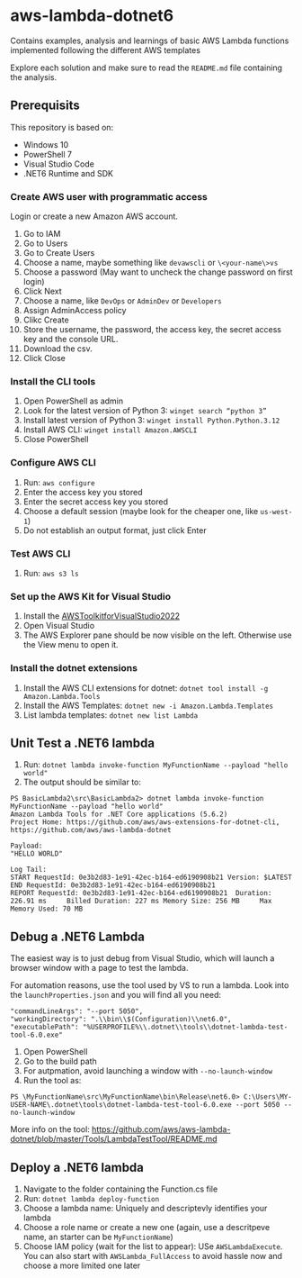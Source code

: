 # aws-lambda-dotnet6
Contains examples, analysis and learnings of basic AWS Lambda functions implemented following the different AWS templates

Explore each solution and make sure to read the ```README.md``` file containing the analysis.

## Prerequisits
This repository is based on:
- Windows 10
- PowerShell 7
- Visual Studio Code
- .NET6 Runtime and SDK

### Create AWS user with programmatic access
Login or create a new Amazon AWS account.

1. Go to IAM
2. Go to Users
3. Go to Create Users
4. Choose a name, maybe something like ```devawscli``` or ```\<your-name\>vs```
5. Choose a password (May want to uncheck the change password on first login)
6. Click Next
7. Choose a name, like ```DevOps``` or ```AdminDev``` or ```Developers```
8. Assign AdminAccess policy
9. Clikc Create
10. Store the username, the password, the access key, the secret access key and the console URL. 
11. Download the csv.
12. Click Close

### Install the CLI tools
1. Open PowerShell as admin
2. Look for the latest version of Python 3: ```winget search “python 3”```
3. Install latest version of Python 3: ```winget install Python.Python.3.12```
4. Install AWS CLI: ```winget install Amazon.AWSCLI```
5. Close PowerShell

### Configure AWS CLI
1. Run: ```aws configure```
2. Enter the access key you stored
3. Enter the secret access key you stored
4. Choose a default session (maybe look for the cheaper one, like ```us-west-1```)
5. Do not establish an output format, just click Enter

### Test AWS CLI
1. Run: ```aws s3 ls```

### Set up the AWS Kit for Visual Studio
1. Install the [AWSToolkitforVisualStudio2022](https://marketplace.visualstudio.com/items?itemName=AmazonWebServices.AWSToolkitforVisualStudio2022)
2. Open Visual Studio
3. The AWS Explorer pane should be now visible on the left. Otherwise use the View menu to open it.

### Install the dotnet extensions
1. Install the AWS CLI extensions for dotnet: ```dotnet tool install -g Amazon.Lambda.Tools```
2. Install the AWS Templates: ```dotnet new -i Amazon.Lambda.Templates```
3. List lambda templates: ```dotnet new list Lambda```

## Unit Test a .NET6 lambda
1. Run: ```dotnet lambda invoke-function MyFunctionName --payload "hello world"```
2. The output should be similar to:
```
PS BasicLambda2\src\BasicLambda2> dotnet lambda invoke-function MyFunctionName --payload "hello world"
Amazon Lambda Tools for .NET Core applications (5.6.2)
Project Home: https://github.com/aws/aws-extensions-for-dotnet-cli, https://github.com/aws/aws-lambda-dotnet

Payload:
"HELLO WORLD"

Log Tail:
START RequestId: 0e3b2d83-1e91-42ec-b164-ed6190908b21 Version: $LATEST
END RequestId: 0e3b2d83-1e91-42ec-b164-ed6190908b21
REPORT RequestId: 0e3b2d83-1e91-42ec-b164-ed6190908b21  Duration: 226.91 ms     Billed Duration: 227 ms Memory Size: 256 MB     Max Memory Used: 70 MB
```

## Debug a .NET6 Lambda
The easiest way is to just debug from Visual Studio, which will launch a browser window with a page to test the lambda. 

For automation reasons, use the tool used by VS to run a lambda. Look into the ```launchProperties.json``` and you will find all you need:

```
"commandLineArgs": "--port 5050",
"workingDirectory": ".\\bin\\$(Configuration)\\net6.0",
"executablePath": "%USERPROFILE%\\.dotnet\\tools\\dotnet-lambda-test-tool-6.0.exe"
```

1. Open PowerShell
2. Go to the build path
2. For autpmation, avoid launching a window with ```--no-launch-window```
3. Run the tool as:


```
PS \MyFunctionName\src\MyFunctionName\bin\Release\net6.0> C:\Users\MY-USER-NAME\.dotnet\tools\dotnet-lambda-test-tool-6.0.exe --port 5050 --no-launch-window
```

More info on the tool: https://github.com/aws/aws-lambda-dotnet/blob/master/Tools/LambdaTestTool/README.md

## Deploy a .NET6 lambda
1. Navigate to the folder containing the Function.cs file
2. Run: ```dotnet lambda deploy-function```
3. Choose a lambda name: Uniquely and descriptevly identifies your lambda
4. Choose a role name or create a new one (again, use a descritpeve name, an starter can be ```MyFunctionName```)
5. Choose IAM policy (wait for the list to appear): USe ```AWSLambdaExecute```. You can also start with ```AWSLambda_FullAccess``` to avoid hassle now and choose a more limited one later 